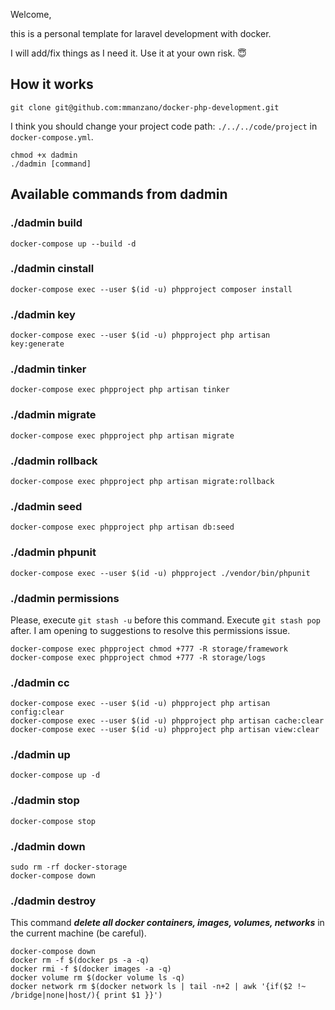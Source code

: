 Welcome,

this is a personal template for laravel development with docker.

I will add/fix things as I need it. Use it at your own risk. :innocent:

## How it works

```
git clone git@github.com:mmanzano/docker-php-development.git
```

I think you should change your project code path: `./../../code/project` in `docker-compose.yml`. 

```
chmod +x dadmin
./dadmin [command]
```

## Available commands from dadmin

### ./dadmin build

```
docker-compose up --build -d
```

### ./dadmin cinstall

```
docker-compose exec --user $(id -u) phpproject composer install
```

### ./dadmin key

```
docker-compose exec --user $(id -u) phpproject php artisan key:generate
```

### ./dadmin tinker

```
docker-compose exec phpproject php artisan tinker
```

### ./dadmin migrate

```
docker-compose exec phpproject php artisan migrate
```

### ./dadmin rollback

```
docker-compose exec phpproject php artisan migrate:rollback
```

### ./dadmin seed

```
docker-compose exec phpproject php artisan db:seed
```

### ./dadmin phpunit

```
docker-compose exec --user $(id -u) phpproject ./vendor/bin/phpunit
```

### ./dadmin permissions

Please, execute `git stash -u` before this command. Execute `git stash pop` after. I am opening to suggestions to resolve this permissions issue.

```
docker-compose exec phpproject chmod +777 -R storage/framework
docker-compose exec phpproject chmod +777 -R storage/logs
```

### ./dadmin cc

```
docker-compose exec --user $(id -u) phpproject php artisan config:clear
docker-compose exec --user $(id -u) phpproject php artisan cache:clear
docker-compose exec --user $(id -u) phpproject php artisan view:clear
```

### ./dadmin up

```
docker-compose up -d
```

### ./dadmin stop

```
docker-compose stop
```

### ./dadmin down

```
sudo rm -rf docker-storage
docker-compose down
```

### ./dadmin destroy

This command ***delete all docker containers, images, volumes, networks*** in the current machine (be careful).

```
docker-compose down
docker rm -f $(docker ps -a -q)
docker rmi -f $(docker images -a -q)
docker volume rm $(docker volume ls -q)
docker network rm $(docker network ls | tail -n+2 | awk '{if($2 !~ /bridge|none|host/){ print $1 }}')
```
